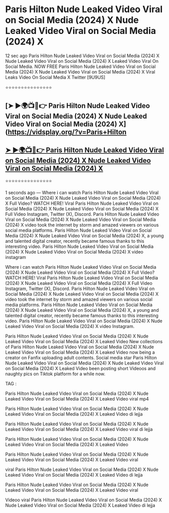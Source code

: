 ﻿# Paris Hilton Nude Leaked Video Viral on Social Media (2024) X Nude Leaked Video Viral on Social Media (2024) X



12 sec ago Paris Hilton Nude Leaked Video Viral on Social Media (2024) X Nude Leaked Video Viral on Social Media (2024) X Leaked Video Viral On Social Media. NOW FREE Paris Hilton Nude Leaked Video Viral on Social Media (2024) X Nude Leaked Video Viral on Social Media (2024) X Viral Leaks Video On Social Media X Twitter [9U9US]

⭐⭐⭐⭐⭐⭐⭐⭐⭐⭐⭐⭐⭐⭐⭐

## [➤ ►🌍📺📱👉 Paris Hilton Nude Leaked Video Viral on Social Media (2024) X Nude Leaked Video Viral on Social Media (2024) X](https://vidsplay.org/?v=Paris+Hilton

## [➤ ►🌍📺📱👉 Paris Hilton Nude Leaked Video Viral on Social Media (2024) X Nude Leaked Video Viral on Social Media (2024) X](https://vidsplay.org/?v=Paris+Hilton)


⭐⭐⭐⭐⭐⭐⭐⭐⭐⭐⭐⭐⭐⭐⭐



1 seconds ago — Where i can watch Paris Hilton Nude Leaked Video Viral on Social Media (2024) X Nude Leaked Video Viral on Social Media (2024) X Full Video? WATCH HERE! Viral Paris Hilton Nude Leaked Video Viral on Social Media (2024) X Nude Leaked Video Viral on Social Media (2024) X Full Video Instagram, Twitter (X), Discord. Paris Hilton Nude Leaked Video Viral on Social Media (2024) X Nude Leaked Video Viral on Social Media (2024) X video took the internet by storm and amazed viewers on various social media platforms. Paris Hilton Nude Leaked Video Viral on Social Media (2024) X Nude Leaked Video Viral on Social Media (2024) X, a young and talented digital creator, recently became famous thanks to this interesting video. Paris Hilton Nude Leaked Video Viral on Social Media (2024) X Nude Leaked Video Viral on Social Media (2024) X video instagram

Where i can watch Paris Hilton Nude Leaked Video Viral on Social Media (2024) X Nude Leaked Video Viral on Social Media (2024) X Full Video? WATCH HERE! Viral Paris Hilton Nude Leaked Video Viral on Social Media (2024) X Nude Leaked Video Viral on Social Media (2024) X Full Video Instagram, Twitter (X), Discord. Paris Hilton Nude Leaked Video Viral on Social Media (2024) X Nude Leaked Video Viral on Social Media (2024) X video took the internet by storm and amazed viewers on various social media platforms. Paris Hilton Nude Leaked Video Viral on Social Media (2024) X Nude Leaked Video Viral on Social Media (2024) X, a young and talented digital creator, recently became famous thanks to this interesting video. Paris Hilton Nude Leaked Video Viral on Social Media (2024) X Nude Leaked Video Viral on Social Media (2024) X video Instagram.

Paris Hilton Nude Leaked Video Viral on Social Media (2024) X Nude Leaked Video Viral on Social Media (2024) X Leaked Video New collections of Paris Hilton Nude Leaked Video Viral on Social Media (2024) X Nude Leaked Video Viral on Social Media (2024) X Leaked Video now being a creator on Fanfix uploading adult contents. Social media star Paris Hilton Nude Leaked Video Viral on Social Media (2024) X Nude Leaked Video Viral on Social Media (2024) X Leaked Video been posting short Videoos and naughty pics on Tiktok platform for a while now.

TAG :

 

Paris Hilton Nude Leaked Video Viral on Social Media (2024) X Nude Leaked Video Viral on Social Media (2024) X Leaked Video viral mp4

 

Paris Hilton Nude Leaked Video Viral on Social Media (2024) X Nude Leaked Video Viral on Social Media (2024) X Leaked Video di lejja

 

Paris Hilton Nude Leaked Video Viral on Social Media (2024) X Nude Leaked Video Viral on Social Media (2024) X Leaked Video viral di lejja

 

Paris Hilton Nude Leaked Video Viral on Social Media (2024) X Nude Leaked Video Viral on Social Media (2024) X Leaked Video

 

Paris Hilton Nude Leaked Video Viral on Social Media (2024) X Nude Leaked Video Viral on Social Media (2024) X Leaked Video viral

 

viral Paris Hilton Nude Leaked Video Viral on Social Media (2024) X Nude Leaked Video Viral on Social Media (2024) X Leaked Video di lejja

 

Paris Hilton Nude Leaked Video Viral on Social Media (2024) X Nude Leaked Video Viral on Social Media (2024) X Leaked Video viral

 

Videoo viral Paris Hilton Nude Leaked Video Viral on Social Media (2024) X Nude Leaked Video Viral on Social Media (2024) X Leaked Video di lejja